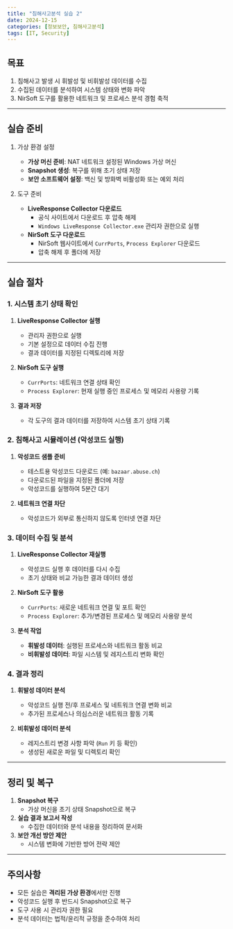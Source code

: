 ```yaml
---
title: "침해사고분석 실습 2"
date: 2024-12-15
categories: [정보보안, 침해사고분석]
tags: [IT, Security]
---
```


## 목표

1. 침해사고 발생 시 휘발성 및 비휘발성 데이터를 수집
2. 수집된 데이터를 분석하여 시스템 상태와 변화 파악
3. NirSoft 도구를 활용한 네트워크 및 프로세스 분석 경험 축적

---

## 실습 준비

1. 가상 환경 설정
    - **가상 머신 준비**: NAT 네트워크 설정된 Windows 가상 머신
    - **Snapshot 생성**: 복구를 위해 초기 상태 저장
    - **보안 소프트웨어 설정**: 백신 및 방화벽 비활성화 또는 예외 처리

2. 도구 준비
    - **LiveResponse Collector 다운로드**
      - 공식 사이트에서 다운로드 후 압축 해제
      - `Windows LiveResponse Collector.exe` 관리자 권한으로 실행
    - **NirSoft 도구 다운로드**
      - NirSoft 웹사이트에서 `CurrPorts`, `Process Explorer` 다운로드
      - 압축 해제 후 폴더에 저장

---

## 실습 절차

### 1. 시스템 초기 상태 확인
1. **LiveResponse Collector 실행**
   - 관리자 권한으로 실행
   - 기본 설정으로 데이터 수집 진행
   - 결과 데이터를 지정된 디렉토리에 저장

2. **NirSoft 도구 실행**
   - `CurrPorts`: 네트워크 연결 상태 확인
   - `Process Explorer`: 현재 실행 중인 프로세스 및 메모리 사용량 기록

3. **결과 저장**
   - 각 도구의 결과 데이터를 저장하여 시스템 초기 상태 기록

### 2. 침해사고 시뮬레이션 (악성코드 실행)
1. **악성코드 샘플 준비**
   - 테스트용 악성코드 다운로드 (예: `bazaar.abuse.ch`)
   - 다운로드된 파일을 지정된 폴더에 저장
   - 악성코드를 실행하여 5분간 대기

2. **네트워크 연결 차단**
   - 악성코드가 외부로 통신하지 않도록 인터넷 연결 차단

### 3. 데이터 수집 및 분석
1. **LiveResponse Collector 재실행**
   - 악성코드 실행 후 데이터를 다시 수집
   - 초기 상태와 비교 가능한 결과 데이터 생성

2. **NirSoft 도구 활용**
   - `CurrPorts`: 새로운 네트워크 연결 및 포트 확인
   - `Process Explorer`: 추가/변경된 프로세스 및 메모리 사용량 분석

3. **분석 작업**
   - **휘발성 데이터**: 실행된 프로세스와 네트워크 활동 비교
   - **비휘발성 데이터**: 파일 시스템 및 레지스트리 변화 확인

### 4. 결과 정리
1. **휘발성 데이터 분석**
   - 악성코드 실행 전/후 프로세스 및 네트워크 연결 변화 비교
   - 추가된 프로세스나 의심스러운 네트워크 활동 기록

2. **비휘발성 데이터 분석**
   - 레지스트리 변경 사항 파악 (`Run` 키 등 확인)
   - 생성된 새로운 파일 및 디렉토리 확인

---

## 정리 및 복구
1. **Snapshot 복구**
   - 가상 머신을 초기 상태 Snapshot으로 복구
2. **실습 결과 보고서 작성**
   - 수집한 데이터와 분석 내용을 정리하여 문서화
3. **보안 개선 방안 제안**
   - 시스템 변화에 기반한 방어 전략 제안

---

## 주의사항
- 모든 실습은 **격리된 가상 환경**에서만 진행
- 악성코드 실행 후 반드시 Snapshot으로 복구
- 도구 사용 시 관리자 권한 필요
- 분석 데이터는 법적/윤리적 규정을 준수하여 처리
